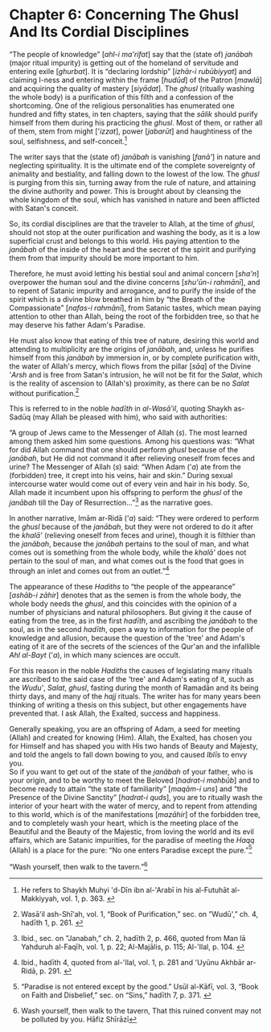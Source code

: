 Chapter 6: Concerning The Ghusl And Its Cordial Disciplines
===========================================================

“The people of knowledge” [*ahl-i ma'rifat*] say that the (state of)
*janābah* (major ritual impurity) is getting out of the homeland of
servitude and entering exile [*ghurbat*]. It is “declaring lordship”
[*izhār-i rubūbiyyat*] and claiming I-ness and entering within the frame
[*hudūd*] of the Patron [*mawlā*] and acquiring the quality of mastery
[*siyādat*]. The *ghusl* (ritually washing the whole body) is a
purification of this filth and a confession of the shortcoming. One of
the religious personalities has enumerated one hundred and fifty states,
in ten chapters, saying that the *sālik* should purify himself from them
during his practicing the *ghusl*. Most of them, or rather all of them,
stem from might ['*izzat*], power [*jabarūt*] and haughtiness of the
soul, selfishness, and self-conceit.[^1]

The writer says that the (state of) *janābah* is vanishing [*fanā'*] in
nature and neglecting spirituality. It is the ultimate end of the
complete sovereignty of animality and bestiality, and falling down to
the lowest of the low. The *ghusl* is purging from this sin, turning
away from the rule of nature, and attaining the divine authority and
power. This is brought about by cleansing the whole kingdom of the soul,
which has vanished in nature and been afflicted with Satan's conceit.

So, its cordial disciplines are that the traveler to Allah, at the time
of *ghusl*, should not stop at the outer purification and washing the
body, as it is a low superficial crust and belongs to this world. His
paying attention to the *janābah* of the inside of the heart and the
secret of the spirit and purifying them from that impurity should be
more important to him.

Therefore, he must avoid letting his bestial soul and animal concern
[*sha'n*] overpower the human soul and the divine concerns [*shu'ūn*-*i
rahmānī*], and to repent of Satanic impurity and arrogance, and to
purify the inside of the spirit which is a divine blow breathed in him
by “the Breath of the Compassionate” [*nafas-i rahmānī*], from Satanic
tastes, which mean paying attention to other than Allah, being the root
of the forbidden tree, so that he may deserve his father Adam's
Paradise.

He must also know that eating of this tree of nature, desiring this
world and attending to multiplicity are the origins of *janābah*, and,
unless he purifies himself from this *janābah* by immersion in, or by
complete purification with, the water of Allah's mercy, which flows from
the pillar [*sāq*] of the Divine '*Arsh* and is free from Satan's
intrusion, he will not be fit for the *Salat*, which is the reality of
ascension to (Allah's) proximity, as there can be no *Salat* without
purification.[^2]

This is referred to in the noble *hadīth* in *al*-*Wasā'il*, quoting
Shaykh as-Sadūq (may Allah be pleased with him), who said with
authorities:

“A group of Jews came to the Messenger of Allah (*s*). The most learned
among them asked him some questions. Among his questions was: “What for
did Allah command that one should perform *ghusl* because of the
*janābah*, but He did not command it after relieving oneself from feces
and urine? The Messenger of Allah (*s*) said: “When Adam ('*a*) ate from
the (forbidden) tree, it crept into his veins, hair and skin.” During
sexual intercourse water would come out of every vein and hair in his
body. So, Allah made it incumbent upon his offspring to perform the
*ghusl* of the *janābah* till the Day of Resurrection…”[^3] as the
narrative goes.

In another narrative, Imām ar-Ridā ('*a*) said: “They were ordered to
perform the *ghusl* because of the *janābah*, but they were not ordered
to do it after the *khalā'* (relieving oneself from feces and urine),
though it is filthier than the *janābah*, because the *janābah* pertains
to the soul of man, and what comes out is something from the whole body,
while the *khalā'* does not pertain to the soul of man, and what comes
out is the food that goes in through an inlet and comes out from an
outlet.”[^4]

The appearance of these *Hadiths* to “the people of the appearance”
[*ashāb-i* *zāhir*] denotes that as the semen is from the whole body,
the whole body needs the *ghusl*, and this coincides with the opinion of
a number of physicians and natural philosophers. But giving it the cause
of eating from the tree, as in the first *hadīth*, and ascribing the
*janābah* to the soul, as in the second *hadīth*, open a way to
information for the people of knowledge and allusion, because the
question of the 'tree' and Adam's eating of it are of the secrets of the
sciences of the Qur'an and the infallible *Ahl al-Bayt* ('*a*), in which
many sciences are occult.

For this reason in the noble *Hadiths* the causes of legislating many
rituals are ascribed to the said case of the 'tree' and Adam's eating of
it, such as the *Wudu'*, *Salat*, *ghusl*, fasting during the month of
Ramadān and its being thirty days, and many of the *hajj* rituals. The
writer has for many years been thinking of writing a thesis on this
subject, but other engagements have prevented that. I ask Allah, the
Exalted, success and happiness.

Generally speaking, you are an offspring of Adam, a seed for meeting
(Allah) and created for knowing (Him). Allah, the Exalted, has chosen
you for Himself and has shaped you with His two hands of Beauty and
Majesty, and told the angels to fall down bowing to you, and caused
*Iblīs* to envy you.  
 So if you want to get out of the state of the *janābah* of your father,
who is your origin, and to be worthy to meet the Beloved [*hadrat-i
mahbūb*] and to become ready to attain “the state of familiarity”
[*maqām-i uns*] and “the Presence of the Divine Sanctity” [*hadrat-i
quds*], you are to ritually wash the interior of your heart with the
water of mercy, and to repent from attending to this world, which is of
the manifestations [*mazāhir*] of the forbidden tree, and to completely
wash your heart, which is the meeting place of the Beautiful and the
Beauty of the Majestic, from loving the world and its evil affairs,
which are Satanic impurities, for the paradise of meeting the *Haqq*
(Allah) is a place for the pure: “No one enters Paradise except the
pure.”[^5]

“Wash yourself, then walk to the tavern.”[^6]

[^1]: He refers to Shaykh Muhyi 'd-Dīn ibn al-'Arabī in his al-Futuhāt
al-Makkiyyah, vol. 1, p. 363. 

[^2]: Wasā'il ash-Shī'ah, vol. 1, “Book of Purification,” sec. on
”Wudū',” ch. 4, hadīth 1, p. 261. 

[^3]: Ibid., sec. on ”Janabah,” ch. 2, hadīth 2, p. 466, quoted from Man
lā Yahduruh al-Faqīh, vol. 1, p. 22; Al-Majālis, p. 115; Al-'Ilal, p.
104. 

[^4]: Ibid., hadīth 4, quoted from al-'Ilal, vol. 1, p. 281 and 'Uyūnu
Akhbār ar-Ridā, p. 291. 

[^5]: “Paradise is not entered except by the good.” Usūl al-Kāfī, vol.
3, “Book on Faith and Disbelief,” sec. on “Sins,” hadīth 7, p. 371. 

[^6]: Wash yourself, then walk to the tavern, That this ruined convent
may not be polluted by you. Hāfiz Shīrāzī


